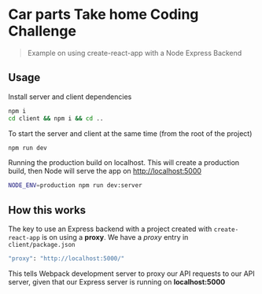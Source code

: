 # Car parts Take home Coding Challenge

> Example on using create-react-app with a Node Express Backend

## Usage

Install server and client dependencies

```bash
npm i
cd client && npm i && cd ..
```

To start the server and client at the same time (from the root of the project)

```bash
npm run dev
```

Running the production build on localhost. This will create a production build, then Node will serve the app on <http://localhost:5000>

```bash
NODE_ENV=production npm run dev:server
```

## How this works

The key to use an Express backend with a project created with `create-react-app` is on using a **proxy**. We have a _proxy_ entry in `client/package.json`

```bash
"proxy": "http://localhost:5000/"
```

This tells Webpack development server to proxy our API requests to our API server, given that our Express server is running on **localhost:5000**
